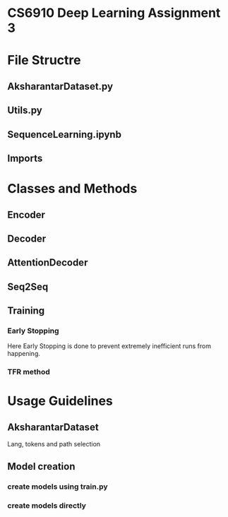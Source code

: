 # CS6910 Deep Learning Assignment 3

# File Structre
## AksharantarDataset.py
## Utils.py
## SequenceLearning.ipynb
## Imports

# Classes and Methods
## Encoder
## Decoder
## AttentionDecoder
## Seq2Seq
## Training
### Early Stopping
Here Early Stopping is done to prevent extremely inefficient runs from happening.
### TFR method

# Usage Guidelines
## AksharantarDataset
Lang, tokens and path selection
## Model creation
### create models using train.py
### create models directly